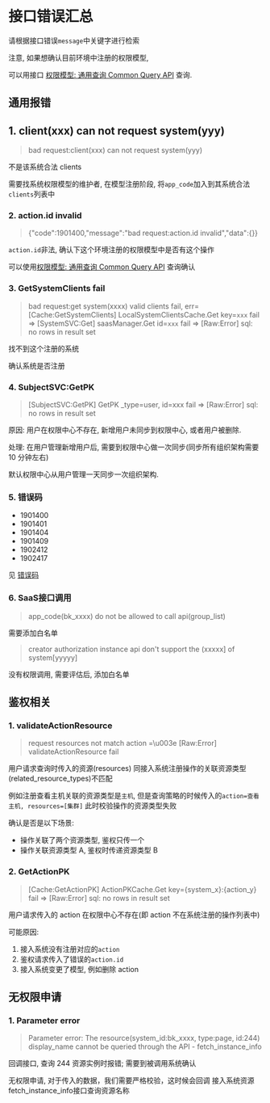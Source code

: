 # 接口错误汇总

请根据接口错误`message`中关键字进行检索

注意, 如果想确认目前环境中注册的权限模型, 

可以用接口 [权限模型: 通用查询 Common Query API](../../../Reference/API/02-Model/15-CommonQuery.md) 查询.

## 通用报错

## 1. client(xxx) can not request system(yyy)

> bad request:client(xxx) can not request system(yyy)

不是该系统合法 clients

需要找系统权限模型的维护者, 在模型注册阶段, 将`app_code`加入到其系统合法`clients`列表中

### 2. action.id invalid

> {"code":1901400,"message":"bad request:action.id invalid","data":{}}

`action.id`非法, 确认下这个环境注册的权限模型中是否有这个操作

可以使用[权限模型: 通用查询 Common Query API](../../../Reference/API/02-Model/15-CommonQuery.md) 查询确认

### 3. GetSystemClients fail

> bad request:get system(xxxx) valid clients fail, err=[Cache:GetSystemClients] LocalSystemClientsCache.Get key=`xxx` fail => [SystemSVC:Get] saasManager.Get id=`xxx` fail => [Raw:Error] sql: no rows in result set

找不到这个注册的系统

确认系统是否注册

### 4. SubjectSVC:GetPK

> [SubjectSVC:GetPK] GetPK _type=user, id=xxx fail => [Raw:Error] sql: no rows in result set

原因: 用户在权限中心不存在, 新增用户未同步到权限中心, 或者用户被删除.

处理: 在用户管理新增用户后, 需要到权限中心做一次同步(同步所有组织架构需要 10 分钟左右)

默认权限中心从用户管理一天同步一次组织架构.

### 5. 错误码 

- 1901400
- 1901401
- 1901404
- 1901409
- 1902412
- 1902417

见 [错误码](../ErrorCode.md)


### 6. SaaS接口调用

> app_code(bk_xxxx) do not be allowed to call api(group_list)

需要添加白名单

> creator authorization instance api don't support the (xxxxx] of system[yyyyy]

没有权限调用, 需要评估后, 添加白名单

## 鉴权相关

### 1. validateActionResource

> request resources not match action =\u003e [Raw:Error] validateActionResource fail

用户请求查询时传入的资源(resources) 同接入系统注册操作的关联资源类型(related_resource_types)不匹配

例如注册查看主机关联的资源类型是`主机`, 但是查询策略的时候传入的`action=查看主机, resources=[集群]` 此时校验操作的资源类型失败

确认是否是以下场景:

- 操作关联了两个资源类型, 鉴权只传一个
- 操作关联资源类型 A, 鉴权时传递资源类型 B

### 2. GetActionPK

> [Cache:GetActionPK] ActionPKCache.Get key={system_x}:{action_y} fail => [Raw:Error] sql: no rows in result set

用户请求传入的 action 在权限中心不存在(即 action 不在系统注册的操作列表中)

可能原因: 
1. 接入系统没有注册对应的`action`
2. 鉴权请求传入了错误的`action.id`
3. 接入系统变更了模型, 例如删除 action 

## 无权限申请

### 1. Parameter error

> Parameter error: The resource(system_id:bk_xxxx, type:page, id:244) display_name cannot be queried through the API - fetch_instance_info

回调接口, 查询 244 资源实例时报错; 需要到被调用系统确认

无权限申请, 对于传入的数据，我们需要严格校验，这时候会回调 接入系统资源 fetch_instance_info接口查询资源名称


